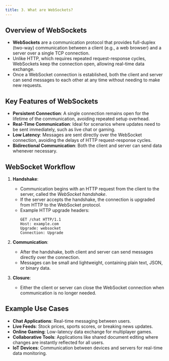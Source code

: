 ```yaml
---
title: 3. What are WebSockets?
---
```


## Overview of WebSockets
- **WebSockets** are a communication protocol that provides full-duplex (two-way) communication between a client (e.g., a web browser) and a server over a single TCP connection.  
- Unlike HTTP, which requires repeated request-response cycles, WebSockets keep the connection open, allowing real-time data exchange.  
- Once a WebSocket connection is established, both the client and server can send messages to each other at any time without needing to make new requests.  

## Key Features of WebSockets
- **Persistent Connection**: A single connection remains open for the lifetime of the communication, avoiding repeated setup overhead.  
- **Real-Time Communication**: Ideal for scenarios where updates need to be sent immediately, such as live chat or gaming.  
- **Low Latency**: Messages are sent directly over the WebSocket connection, avoiding the delays of HTTP request-response cycles.  
- **Bidirectional Communication**: Both the client and server can send data whenever necessary.  

## WebSocket Workflow
1. **Handshake**:
   - Communication begins with an HTTP request from the client to the server, called the *WebSocket handshake*.  
   - If the server accepts the handshake, the connection is upgraded from HTTP to the WebSocket protocol.  
   - Example HTTP upgrade headers:
     ```
     GET /chat HTTP/1.1
     Host: example.com
     Upgrade: websocket
     Connection: Upgrade
     ```

2. **Communication**:
   - After the handshake, both client and server can send messages directly over the connection.  
   - Messages can be small and lightweight, containing plain text, JSON, or binary data.  

3. **Closure**:
   - Either the client or server can close the WebSocket connection when communication is no longer needed.  

## Example Use Cases
- **Chat Applications**: Real-time messaging between users.  
- **Live Feeds**: Stock prices, sports scores, or breaking news updates.  
- **Online Gaming**: Low-latency data exchange for multiplayer games.  
- **Collaborative Tools**: Applications like shared document editing where changes are instantly reflected for all users.  
- **IoT Devices**: Communication between devices and servers for real-time data monitoring.  